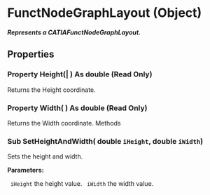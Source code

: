 # FunctNodeGraphLayout (Object)

**_Represents a CATIAFunctNodeGraphLayout._**

## Properties

### Property **Height**(| ) As double (Read Only)

   Returns the Height coordinate.  
### Property **Width**( ) As double (Read Only)

   Returns the Width coordinate.  Methods

### Sub **SetHeightAndWidth**( double  `iHeight`,  double  `iWidth`)

   Sets the height and width.

**Parameters:**

` iHeight`      the height value.
` iWidth`      the width value.